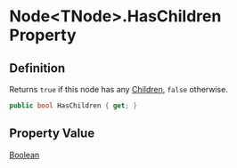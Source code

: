 # Node&lt;TNode&gt;.HasChildren Property
## Definition

Returns `true` if this node has any [Children](MrKWatkins.Ast.Node-1.Children.md), `false` otherwise.

```c#
public bool HasChildren { get; }
```

## Property Value

[Boolean](https://learn.microsoft.com/en-gb/dotnet/api/System.Boolean)
